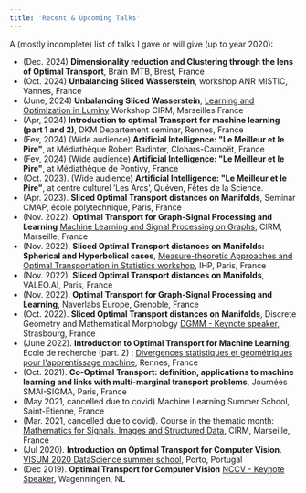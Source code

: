 ```yaml
---
title: 'Recent & Upcoming Talks'
---
```


A (mostly incomplete) list of talks I gave or will give (up to year 2020):

  - (Dec. 2024) **Dimensionality reduction and Clustering through the lens of Optimal Transport**, Brain IMTB, Brest, France
  - (Oct. 2024) **Unbalancing Sliced Wasserstein**, workshop ANR MISTIC, Vannes, France
  - (June, 2024) **Unbalancing Sliced Wasserstein**, [Learning and Optimization in Luminy](https://conferences.cirm-math.fr/3003.html) Workshop CIRM, Marseilles France
  - (Apr, 2024) **Introduction to optimal Transport for machine learning (part 1 and 2)**, DKM Departement seminar, Rennes, France
  - (Fev, 2024) (Wide audience) **Artificial Intelligence: "Le Meilleur et le Pire"**, at Médiathèque Robert Badinter, Clohars-Carnoët, France
  - (Fev, 2024) (Wide audience) **Artificial Intelligence: "Le Meilleur et le Pire"**, at Médiathèque de Pontivy, France
  - (Oct. 2023). (Wide audience) **Artificial Intelligence: "Le Meilleur et le Pire"**, at centre culturel ’Les Arcs’, Quéven, Fêtes de la Science.
  - (Apr. 2023). **Sliced Optimal Transport distances on Manifolds**, Seminar CMAP, école polytechnique, Paris, France
  - (Nov. 2022). **Optimal Transport for Graph-Signal Processing and Learning** [Machine Learning and Signal Processing on Graphs](https://conferences.cirm-math.fr/2588.html), CIRM, Marseille, France
  - (Nov. 2022). **Sliced Optimal Transport distances on Manifolds: Spherical and Hyperbolical cases**, [Measure-theoretic Approaches and Optimal Transportation in Statistics workshop](https://indico.math.cnrs.fr/event/7547/), IHP, Paris, France
  - (Nov. 2022). **Sliced Optimal Transport distances on Manifolds**, VALEO.AI, Paris, France
  - (Nov. 2022). **Optimal Transport for Graph-Signal Processing and Learning**, Naverlabs Europe, Grenoble, France
  - (Oct. 2022). **Sliced Optimal Transport distances on Manifolds**, Discrete Geometry and Mathematical Morphology [DGMM - Keynote speaker](https://dgmm2022.sciencesconf.org/), Strasbourg, France
  - (June 2022). **Introduction to Optimal Transport for Machine Learning**,  Ecole de recherche (part. 2) : [Divergences statistiques et géométriques pour l'apprentissage machine](https://www.lebesgue.fr/fr/SGDMal), Rennes, France
  - (Oct. 2021). **Co-Optimal Transport: definition, applications to machine learning and links with multi-marginal transport problems**, Journées SMAI-SIGMA, Paris, France
  - (May 2021, cancelled due to covid) Machine Learning Summer School, Saint-Etienne, France
  - (Mar. 2021, cancelled due to covid). Course in the thematic month: [Mathematics for Signals, Images and Structured Data](https://conferences.cirm-math.fr/2331.html), CIRM, Marseille, France
  - (Jul 2020). **Introduction on Optimal Transport for Computer Vision**. [VISUM 2020 DataScience summer school](http://visum.inesctec.pt/), Porto, Portugal
  - (Dec 2019). **Optimal Transport for Computer Vision** [NCCV - Keynote Speaker](https://www.wur.nl/en/activity/NCCV-2019-The-Dutch-Conference-on-Computer-Vision.htm), Wagenningen, NL
